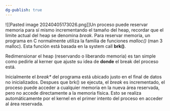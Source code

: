 ```yaml
---
dg-publish: true
---
```

![[Pasted image 20240405173026.png]]Un proceso puede reservar memoria para sí mismo incrementando el tamaño del heap, recordar que el limite actual del heap se denomina _break_. Para reservar memoria, un programa en C normalmente utiliza la familia de funciones _malloc()_ (man 3 malloc). Esta función está basada en la system call **brk()**.

Redimensionar el heap (reservando o liberando memoria) es tan simple como pedirle al kerner que ajuste su idea de **donde** el break del proceso está.

Inicialmente el _break*_ del programa está ubicado justo en el final de datos no inicializados. Despues que brk() se ejecuta, el _break_ es incrementado, el proceso puede acceder a cualquier memoria en la nueva área reservada, pero no accede directamente a la memoria física. Esto se realiza automáticamente por el kernel en el primer intento del proceso en acceder al área reservada.